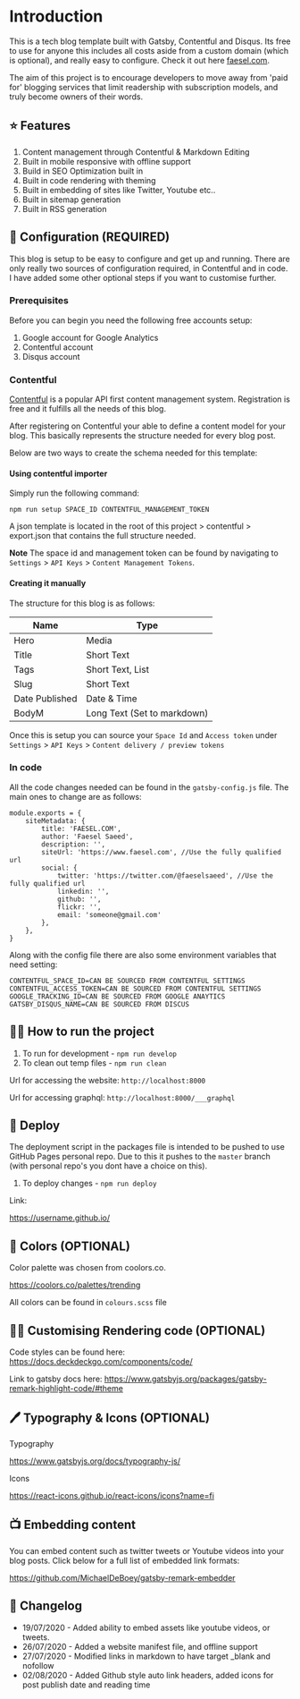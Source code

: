 # Introduction

This is a tech blog template built with Gatsby, Contentful and Disqus. Its free to use for anyone this includes all costs aside from a custom domain (which is optional), and really easy to configure. Check it out here [faesel.com](https://www.faesel.com/blog/gatsby-tech-blog-starter).

The aim of this project is to encourage developers to move away from 'paid for' blogging services that limit readership with subscription models, and truly become owners of their words.

## ⭐ Features

1. Content management through Contentful & Markdown Editing
2. Built in mobile responsive with offline support
3. Build in SEO Optimization built in
4. Built in code rendering with theming
5. Built in embedding of sites like Twitter, Youtube etc..
6. Built in sitemap generation 
7. Built in RSS generation

## 🔧 Configuration (REQUIRED)

This blog is setup to be easy to configure and get up and running. There are only really two sources of configuration required, in Contentful and in code. I have added some other optional steps if you want to customise further.

### Prerequisites

Before you can begin you need the following free accounts setup:

1. Google account for Google Analytics
2. Contentful account
3. Disqus account

### Contentful

[Contentful](https://www.contentful.com/) is a popular API first content management system. Registration is free and it fulfills all the needs of this blog.

After registering on Contentful your able to define a content model for your blog. This basically represents the structure needed for every blog post.

Below are two ways to create the schema needed for this template:

#### Using contentful importer

Simply run the following command:

```
npm run setup SPACE_ID CONTENTFUL_MANAGEMENT_TOKEN 
```

A json template is located in the root of this project > contentful > export.json that contains the full structure needed.

**Note** The space id and management token can be found by navigating to `Settings` > `API Keys` > `Content Management Tokens`.

#### Creating it manually

The structure for this blog is as follows:

Name | Type 
--- | --- 
Hero | Media
Title | Short Text
Tags | Short Text, List
Slug | Short Text
Date Published | Date & Time
BodyM | Long Text (Set to markdown)

Once this is setup you can source your `Space Id` and `Access token` under `Settings` > `API Keys` > `Content delivery / preview tokens`

###  In code

All the code changes needed can be found in the `gatsby-config.js` file. The main ones to change are as follows:

```
module.exports = {
    siteMetadata: {
        title: 'FAESEL.COM',
        author: 'Faesel Saeed',
        description: '',
        siteUrl: 'https://www.faesel.com', //Use the fully qualified url
        social: {
            twitter: 'https://twitter.com/@faeselsaeed', //Use the fully qualified url
            linkedin: '',
            github: '',
            flickr: '',
            email: 'someone@gmail.com'
        },
    },
}
```

Along with the config file there are also some environment variables that need setting:

```
CONTENTFUL_SPACE_ID=CAN BE SOURCED FROM CONTENTFUL SETTINGS
CONTENTFUL_ACCESS_TOKEN=CAN BE SOURCED FROM CONTENTFUL SETTINGS
GOOGLE_TRACKING_ID=CAN BE SOURCED FROM GOOGLE ANAYTICS
GATSBY_DISQUS_NAME=CAN BE SOURCED FROM DISCUS
```

## 🏃‍♂️ How to run the project

1. To run for development - `npm run develop`
2. To clean out temp files - `npm run clean`

Url for accessing the website:
`http://localhost:8000`

Url for accessing graphql:
`http://localhost:8000/___graphql`

## 💫 Deploy

The deployment script in the packages file is intended to be pushed to use GitHub Pages personal repo. Due to this it pushes to the `master` branch (with personal repo's you dont have a choice on this).

1. To deploy changes - `npm run deploy`

Link:

https://username.github.io/

## 🎨 Colors (OPTIONAL)

Color palette was chosen from coolors.co.

https://coolors.co/palettes/trending

All colors can be found in `colours.scss` file


## 👩‍💻 Customising Rendering code (OPTIONAL)

Code styles can be found here:
https://docs.deckdeckgo.com/components/code/

Link to gatsby docs here:
https://www.gatsbyjs.org/packages/gatsby-remark-highlight-code/#theme

## 🖊 Typography & Icons (OPTIONAL)

Typography

https://www.gatsbyjs.org/docs/typography-js/

Icons 

https://react-icons.github.io/react-icons/icons?name=fi

## 📺 Embedding content

You can embed content such as twitter tweets or Youtube videos into your blog posts. Click below for a full list of embedded link formats:

https://github.com/MichaelDeBoey/gatsby-remark-embedder 

## 🚀 Changelog

- 19/07/2020 - Added ability to embed assets like youtube videos, or tweets.
- 26/07/2020 - Added a website manifest file, and offline support
- 27/07/2020 - Modified links in markdown to have target _blank and nofollow
- 02/08/2020 - Added Github style auto link headers, added icons for post publish date and reading time